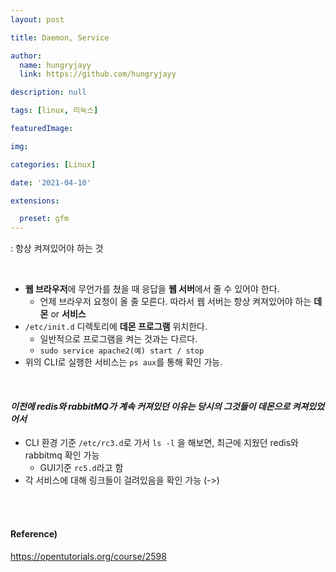 ```yaml
---
layout: post

title: Daemon, Service

author: 
  name: hungryjayy
  link: https://github.com/hungryjayy

description: null

tags: [linux, 리눅스]

featuredImage: 

img: 

categories: [Linux]

date: '2021-04-10'

extensions:

  preset: gfm
---
```


: 항상 켜져있어야 하는 것

<br>

* **웹 브라우저**에 무언가를 쳤을 때 응답을 **웹 서버**에서 줄 수 있어야 한다.
  * 언제 브라우저 요청이 올 줄 모른다. 따라서 웹 서버는 항상 켜져있어야 하는 **데몬** or **서비스**
* `/etc/init.d` 디렉토리에 **데몬 프로그램** 위치한다.
  * 일반적으로 프로그램을 켜는 것과는 다르다.
  * `sudo service apache2(예) start / stop` 
* 위의 CLI로 실행한 서비스는 `ps aux`를 통해 확인 가능.

<br>

#### *이전에 redis와 rabbitMQ가 계속 커져있던 이유는 당시의 그것들이 데몬으로 켜져있었어서*

* CLI 환경 기준 `/etc/rc3.d`로 가서 `ls -l` 을 해보면, 최근에 지웠던 redis와 rabbitmq 확인 가능
  * GUI기준 `rc5.d`라고 함
* 각 서비스에 대해 링크들이 걸려있음을 확인 가능 (->)

<br><br>

#### Reference)

https://opentutorials.org/course/2598